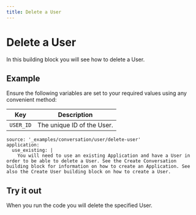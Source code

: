 ```yaml
---
title: Delete a User
---
```


# Delete a User

In this building block you will see how to delete a User.

## Example

Ensure the following variables are set to your required values using any convenient method:

Key | Description
-- | --
`USER_ID` | The unique ID of the User.

```building_blocks
source: '_examples/conversation/user/delete-user'
application:
  use_existing: |
    You will need to use an existing Application and have a User in order to be able to delete a User. See the Create Conversation building block for information on how to create an Application. See also the Create User building block on how to create a User.
```

## Try it out

When you run the code you will delete the specified User.
